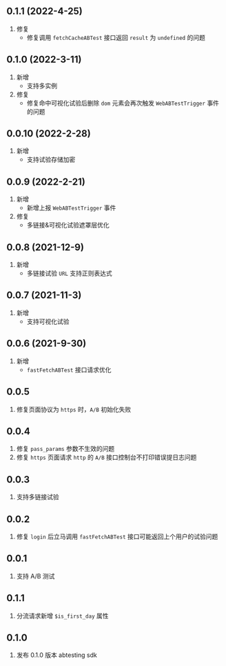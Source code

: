 ## 0.1.1 (2022-4-25)
 1. 修复
    - 修复调用 `fetchCacheABTest` 接口返回 `result` 为 `undefined` 的问题

## 0.1.0 (2022-3-11)
 1. 新增
    - 支持多实例
 2. 修复
    - 修复命中可视化试验后删除 `dom` 元素会再次触发 `WebABTestTrigger` 事件的问题

## 0.0.10 (2022-2-28)
 1. 新增
    - 支持试验存储加密

## 0.0.9 (2022-2-21)
 1. 新增
    - 新增上报 `WebABTestTrigger` 事件
 2. 修复
    - 多链接&可视化试验遮罩层优化

## 0.0.8 (2021-12-9)
 1. 新增
    - 多链接试验 `URL` 支持正则表达式
## 0.0.7 (2021-11-3)
 1. 新增
    - 支持可视化试验

## 0.0.6 (2021-9-30)
 1. 新增
    - `fastFetchABTest` 接口请求优化

## 0.0.5
1. 修复页面协议为 `https` 时，`A/B` 初始化失败

## 0.0.4
1. 修复 `pass_params` 参数不生效的问题	
2. 修复 `https` 页面请求 `http` 的 `A/B` 接口控制台不打印错误提日志问题

## 0.0.3
1. 支持多链接试验

## 0.0.2
1. 修复 `login` 后立马调用 `fastFetchABTest` 接口可能返回上个用户的试验问题

## 0.0.1
1. 支持 A/B 测试

## 0.1.1
1. 分流请求新增 `$is_first_day` 属性 

## 0.1.0
1. 发布 0.1.0 版本 abtesting sdk
